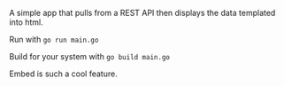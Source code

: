 A simple app that pulls from a REST API then displays the data templated into html.

Run with `go run main.go`

Build for your system with `go build main.go`

Embed is such a cool feature.